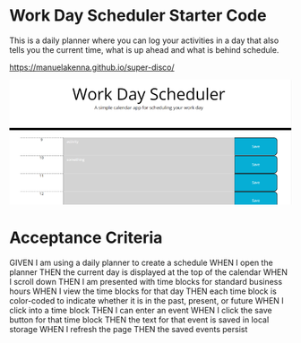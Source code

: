# Work Day Scheduler Starter Code

This is a daily planner where you can log your activities in a day that also tells you the current time, what is up ahead and what is behind schedule.

https://manuelakenna.github.io/super-disco/

<img src= images\super-disco-screenshot.png>

<h1>Acceptance Criteria</h1>

GIVEN I am using a daily planner to create a schedule
WHEN I open the planner
THEN the current day is displayed at the top of the calendar
WHEN I scroll down
THEN I am presented with time blocks for standard business hours
WHEN I view the time blocks for that day
THEN each time block is color-coded to indicate whether it is in the past, present, or future
WHEN I click into a time block
THEN I can enter an event
WHEN I click the save button for that time block
THEN the text for that event is saved in local storage
WHEN I refresh the page
THEN the saved events persist